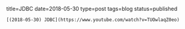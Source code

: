 
title=JDBC
date=2018-05-30
type=post
tags=blog
status=published
~~~~~~
[(2018-05-30) JDBC](https://www.youtube.com/watch?v=TUOwlaqZ0eo) 
            